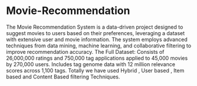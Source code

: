 # Movie-Recommendation
The Movie Recommendation System is a data-driven project designed to suggest movies to users based on their preferences, leveraging a dataset with extensive user and movie information. The system employs advanced techniques from data mining, machine learning, and collaborative filtering to improve recommendation accuracy.
The Full Dataset: Consists of 26,000,000 ratings and 750,000 tag applications applied to 45,000 movies by 270,000 users. Includes tag genome data with 12 million relevance scores across 1,100 tags.
Totally we have used Hybrid , User based , Item based and Content Based filtering Techniques.
